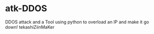 # atk-DDOS
DDOS attack and a Tool using python to overload an IP and make it go down! tekashiZiinMaKer
